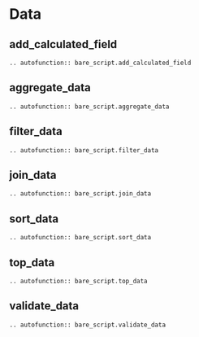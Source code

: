# Data


## add_calculated_field

~~~ {eval-rst}
.. autofunction:: bare_script.add_calculated_field
~~~


## aggregate_data

~~~ {eval-rst}
.. autofunction:: bare_script.aggregate_data
~~~


## filter_data

~~~ {eval-rst}
.. autofunction:: bare_script.filter_data
~~~


## join_data

~~~ {eval-rst}
.. autofunction:: bare_script.join_data
~~~


## sort_data

~~~ {eval-rst}
.. autofunction:: bare_script.sort_data
~~~


## top_data

~~~ {eval-rst}
.. autofunction:: bare_script.top_data
~~~


## validate_data

~~~ {eval-rst}
.. autofunction:: bare_script.validate_data
~~~
